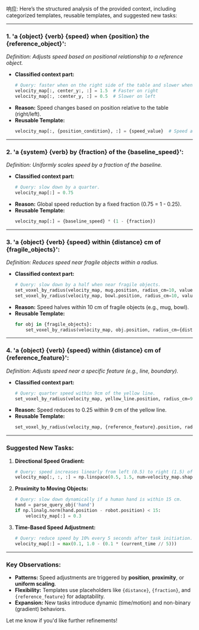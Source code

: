响应: Here’s the structured analysis of the provided context, including categorized templates, reusable templates, and suggested new tasks:

---

### 1. **'a {object} {verb} {speed} when {position} the {reference_object}':**

_Definition: Adjusts speed based on positional relationship to a reference object._

- **Classified context part:**
  ```python
  # Query: faster when on the right side of the table and slower when on the left side of the table.
  velocity_map[:, center_y:, :] = 1.5  # Faster on right
  velocity_map[:, :center_y, :] = 0.5  # Slower on left
  ```
- **Reason:** Speed changes based on position relative to the table (right/left).
- **Reusable Template:**
  ```python
  velocity_map[:, {position_condition}, :] = {speed_value}  # Speed adjustment based on position
  ```

---

### 2. **'a {system} {verb} by {fraction} of the {baseline_speed}':**

_Definition: Uniformly scales speed by a fraction of the baseline._

- **Classified context part:**
  ```python
  # Query: slow down by a quarter.
  velocity_map[:] = 0.75
  ```
- **Reason:** Global speed reduction by a fixed fraction (0.75 = 1 - 0.25).
- **Reusable Template:**
  ```python
  velocity_map[:] = {baseline_speed} * (1 - {fraction})
  ```

---

### 3. **'a {object} {verb} {speed} within {distance} cm of {fragile_objects}':**

_Definition: Reduces speed near fragile objects within a radius._

- **Classified context part:**
  ```python
  # Query: slow down by a half when near fragile objects.
  set_voxel_by_radius(velocity_map, mug.position, radius_cm=10, value=0.5)
  set_voxel_by_radius(velocity_map, bowl.position, radius_cm=10, value=0.5)
  ```
- **Reason:** Speed halves within 10 cm of fragile objects (e.g., mug, bowl).
- **Reusable Template:**
  ```python
  for obj in {fragile_objects}:
      set_voxel_by_radius(velocity_map, obj.position, radius_cm={distance}, value={speed})
  ```

---

### 4. **'a {object} {verb} {speed} within {distance} cm of {reference_feature}':**

_Definition: Adjusts speed near a specific feature (e.g., line, boundary)._

- **Classified context part:**
  ```python
  # Query: quarter speed within 9cm of the yellow line.
  set_voxel_by_radius(velocity_map, yellow_line.position, radius_cm=9, value=0.25)
  ```
- **Reason:** Speed reduces to 0.25 within 9 cm of the yellow line.
- **Reusable Template:**
  ```python
  set_voxel_by_radius(velocity_map, {reference_feature}.position, radius_cm={distance}, value={speed})
  ```

---

### Suggested New Tasks:

1. **Directional Speed Gradient:**
   ```python
   # Query: speed increases linearly from left (0.5) to right (1.5) of the table.
   velocity_map[:, :, :] = np.linspace(0.5, 1.5, num=velocity_map.shape[1])
   ```
2. **Proximity to Moving Objects:**
   ```python
   # Query: slow down dynamically if a human hand is within 15 cm.
   hand = parse_query_obj('hand')
   if np.linalg.norm(hand.position - robot.position) < 15:
       velocity_map[:] = 0.3
   ```
3. **Time-Based Speed Adjustment:**
   ```python
   # Query: reduce speed by 10% every 5 seconds after task initiation.
   velocity_map[:] = max(0.1, 1.0 - (0.1 * (current_time // 5)))
   ```

---

### Key Observations:

- **Patterns:** Speed adjustments are triggered by **position**, **proximity**, or **uniform scaling**.
- **Flexibility:** Templates use placeholders like `{distance}`, `{fraction}`, and `{reference_feature}` for adaptability.
- **Expansion:** New tasks introduce dynamic (time/motion) and non-binary (gradient) behaviors.

Let me know if you'd like further refinements!
